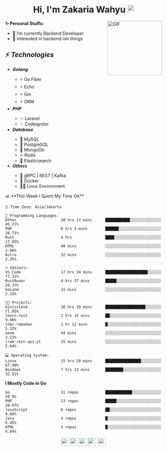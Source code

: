 <h1 align="center">Hi, I'm Zakaria Wahyu <img src="https://github.com/TheDudeThatCode/TheDudeThatCode/blob/master/Assets/Hi.gif" width="20px" height="25px"></h1>

<img align="right" alt="GIF" height="175px" src="https://www.nayakapratama.co.id/wp-content/uploads/2019/07/Website-Maintenance.gif" />

**✨ Personal Stuffs:**
- 🔭 I’m currently Backend Developer
- 🌱 Interested in backend-ish things

<h2>⚡ <i>Technologies</i></h2>
<ul>
<li><strong><i>Golang</i></strong></li>
  <ul>
    <li>⚡ Go Fiber</li>
    <li>⚡ Echo</li>
    <li>⚡ Gin</li>
    <li>⚡ ORM</li>
  </ul>
<li><strong><i>PHP</i></strong></li>
  <ul>
    <li>✨ Laravel</li>
    <li>✨ Codeigniter</li>
  </ul>
<li><strong><i>Database</i></strong></li>
  <ul>
    <li>🐬 MySQL</li>
    <li>🐘 PostgreSQL</li>
    <li>🍃 MongoDb</li>
    <li>🔥 Redis</li>
    <li>🔎 Elasticsearch</li>
  </ul>
  <li><strong><i>Others</i></strong></li>
  <ul>
    <li>💫 gRPC | REST | Kafka</li>
    <li>🐳 Docker</li>
    <li>👨‍💻 Linux Environment</li>
  </ul>
</ul>
<!--START_SECTION:waka-->
📊 **This Week I Spent My Time On** 

```text
⌚︎ Time Zone: Asia/Jakarta

💬 Programming Languages: 
Other                    10 hrs 17 mins      ███████████░░░░░░░░░░░░░░   45.27% 
PHP                      6 hrs 4 mins        ██████░░░░░░░░░░░░░░░░░░░   26.71% 
Rust                     4 hrs               ████░░░░░░░░░░░░░░░░░░░░░   17.65% 
HTML                     40 mins             ░░░░░░░░░░░░░░░░░░░░░░░░░   2.96% 
Astro                    32 mins             ░░░░░░░░░░░░░░░░░░░░░░░░░   2.35%

🔥 Editors: 
VS Code                  17 hrs 34 mins      ███████████████████░░░░░░   77.31% 
RustRover                4 hrs 37 mins       █████░░░░░░░░░░░░░░░░░░░░   20.37% 
GoLand                   31 mins             ░░░░░░░░░░░░░░░░░░░░░░░░░   2.33%

🐱‍💻 Projects: 
minisitev4               16 hrs 19 mins      ██████████████████░░░░░░░   71.85% 
learn-rust               2 hrs 15 mins       ██░░░░░░░░░░░░░░░░░░░░░░░   9.96% 
cnbc-ramadan             1 hr 12 mins        █░░░░░░░░░░░░░░░░░░░░░░░░   5.33% 
axum                     44 mins             ░░░░░░░░░░░░░░░░░░░░░░░░░   3.23% 
crab-rest-api-yt         35 mins             ░░░░░░░░░░░░░░░░░░░░░░░░░   2.64%

💻 Operating System: 
Linux                    15 hrs 20 mins      ████████████████░░░░░░░░░   67.49% 
Windows                  7 hrs 23 mins       ████████░░░░░░░░░░░░░░░░░   32.51%

```

**I Mostly Code in Go** 

```text
Go                       31 repos            ████████████░░░░░░░░░░░░░   50.0% 
PHP                      13 repos            █████░░░░░░░░░░░░░░░░░░░░   20.97% 
JavaScript               6 repos             ██░░░░░░░░░░░░░░░░░░░░░░░   9.68% 
Java                     4 repos             █░░░░░░░░░░░░░░░░░░░░░░░░   6.45% 
HTML                     3 repos             █░░░░░░░░░░░░░░░░░░░░░░░░   4.84%

```



<!--END_SECTION:waka-->

<p align="center">
<a href="https://www.linkedin.com/in/zakariawahyu" target="_blank"><img src="https://img.shields.io/badge/linkedin-%230077B5.svg?&style=for-the-badge&logo=linkedin&logoColor=white" height=25></a>
<a href="https://medium.com/@zakariawahyu" target="_blank"><img src="https://img.shields.io/badge/Medium-12100E?style=for-the-badge&logo=medium&logoColor=white" height=25></a>
<a href="https://medium.com/@zakariawahyu" target="_blank"><img src="https://img.shields.io/badge/Portfolio-2300843e?style=for-the-badge&logo=About.me&logoColor=white" height=25></a>
<a href="https://www.twitter.com/_zakariawahyu" target="_blank"><img src="https://img.shields.io/badge/twitter-%231DA1F2.svg?&style=for-the-badge&logo=twitter&logoColor=white" height=25></a> 
<a href="https://www.instagram.com/_zakariawahyu" target="_blank"><img src="https://img.shields.io/badge/instagram-%23E4405F.svg?&style=for-the-badge&logo=instagram&logoColor=white" height=25></a>
